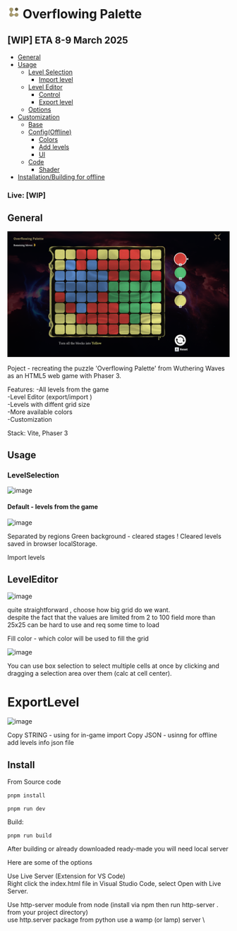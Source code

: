 # <img style="width:28px;height:28px;" src="./public/assets/textures/icon.png"></img> Overflowing Palette

## [WIP] ETA 8-9 March 2025

- [General](#introduction)
- [Usage](#usage)
  - [Level Selection](#LevelSelection)
    - [Import level](#ImportLevel)
  - [Level Editor](#LevelEditor)
    - [Control](#Control)
    - [Export level](#ExportLevel)
  - [Options](#Options)
- [Customization](#customiztion)
  - [Base](#Base)
  - [Config(Offline)](#Base)
    - [Colors](#Colors)
    - [Add levels ](#AddLevels)
    - [UI ](#Colors)
  - [Code](#Base)
    - [Shader](#Shader)
- [Installation/Building for offline](#Install)

### Live: [WIP]

## General

![screenshot](screenshot.png)

Poject - recreating the puzzle 'Overflowing Palette' from Wuthering Waves as an HTML5 web game with Phaser 3.

Features:
-All levels from the game \
-Level Editor (export/import ) \
-Levels with diffent grid size \
-More available colors \
-Customization

Stack: Vite, Phaser 3

## Usage 

### LevelSelection
![image](https://github.com/user-attachments/assets/f3c3c88a-779a-42f4-9124-2b3c8ee6379e)

#### Default - levels from the game 
![image](https://github.com/user-attachments/assets/a0498864-4c22-4145-859c-7a2a46719691)

Separated by regions 
Green background - cleared stages
! Cleared levels saved in browser localStorage. 

Import levels  

## LevelEditor

![image](https://github.com/user-attachments/assets/f2269afd-b52c-429c-aeeb-8aec8d36e25f)

quite straightforward , choose how big grid do we want. \
despite the fact that the values ​​are limited from 2 to 100 
field more than 25x25 can be hard to use and req some time to load

Fill color - which color will be used to fill the grid 

![image](https://github.com/user-attachments/assets/7a0b2885-4123-4cf6-87ae-a34d93a6b4b9)


You can use  box selection  to select multiple cells at once by clicking and dragging a  selection area over them (calc at cell center).  

# ExportLevel

![image](https://github.com/user-attachments/assets/9db3855f-c4ba-4e56-9a3d-b368ecacdcdd)

Copy STRING - using for in-game import 
Copy JSON - usinng for offline add levels info json file


 





## Install

From Source code

```
pnpm install
```

```
pnpm run dev
```

Build:

```
pnpm run build
```

After building or already downloaded ready-made you will need local server

Here are some of the options

Use Live Server (Extension for VS Code) \
  Right click the index.html file in Visual Studio Code, select Open with Live Server. 

Use http-server module from node (install via npm then run http-server . from your project directory) \
use http.server package from python
use a wamp (or lamp) server \
